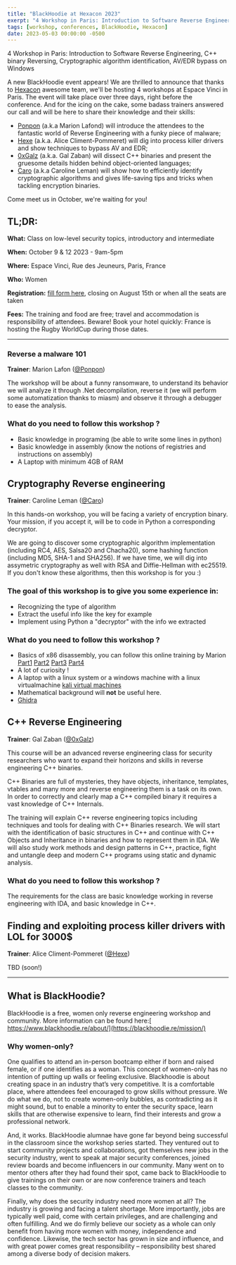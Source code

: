 ```yaml
---
title: "BlackHoodie at Hexacon 2023"
exerpt: "4 Workshop in Paris: Introduction to Software Reverse Engineering, C++ binary Reversing, Cryptographic algorithm identification, AV/EDR bypass on Windows"
tags: [workshop, conferences, BlackHoodie, Hexacon]
date: 2023-05-03 00:00:00 -0500
---
```


4 Workshop in Paris: Introduction to Software Reverse Engineering, C++ binary Reversing, Cryptographic algorithm identification, AV/EDR bypass on Windows

A new BlackHoodie event appears! We are thrilled to announce that thanks to [Hexacon](https://www.hexacon.fr/) awesome team, we'll be hosting 4 workshops at Espace Vinci in Paris. The event will take place over three days, right before the conference. And for the icing on the cake, some badass trainers answered our call and will be here to share their knowledge and their skills:

- [Ponpon](https://twitter.com/P0np0n19) (a.k.a Marion Lafond) will introduce the attendees to the fantastic world of Reverse Engineering with a funky piece of malware;
- [Hexe](https://twitter.com/AliceCliment) (a.k.a. Alice Climent-Pommeret) will dig into process killer drivers and show techniques to bypass AV and EDR;
- [0xGalz](https://twitter.com/0xgalz) (a.k.a. Gal Zaban) will dissect C++ binaries and present the gruesome details hidden behind object-oriented languages;
- [Caro](https://twitter.com/Car0line_Le) (a.k.a Caroline Leman) will show how to efficiently identify cryptographic algorithms and gives life-saving tips and tricks when tackling encryption binaries.

Come meet us in October, we're waiting for you!

## **TL;DR:**

**What:** Class on low-level security topics, introductory and intermediate

**When:** October 9 & 12 2023 - 9am-5pm

**Where:** Espace Vinci, Rue des Jeuneurs, Paris, France

**Who:** Women

**Registration:** [fill form here](TODO), closing on August 15th or when all the seats are taken

**Fees:** The training and food are free; travel and accommodation is responsibility of attendees. Beware! Book your hotel quickly: France is hosting the Rugby WorldCup during those dates.

---


### Reverse a malware 101

**Trainer**: Marion Lafon ([@Ponpon](https://twitter.com/P0np0n19))

The workshop will be about a funny ransomware, to understand its behavior we will analyze it through .Net decompilation, reverse it (we will perform some automatization thanks to miasm) and observe it through a debugger to ease the analysis.

### What do you need to follow this workshop ?


- Basic knowledge in programing (be able to write some lines in python)
- Basic knowledge in assembly (know the notions of registries and instructions on assembly)
- A Laptop with minimum 4GB of RAM



## Cryptography Reverse engineering

**Trainer**: Caroline Leman ([@Caro](https://twitter.com/Car0line_Le))

In this hands-on workshop, you will be facing a variety of encryption binary.
Your mission, if you accept it, will be to code in Python a corresponding decryptor.  

We are going to discover some cryptographic algorithm implementation
(including RC4, AES, Salsa20 and Chacha20), some hashing function
(including MD5, SHA-1 and SHA256).  If we have time, we will dig into
assymetric cryptography as well with RSA and Diffie-Hellman with
ec25519.  If you don't know these algorithms, then this workshop is
for you :)


### The goal of this workshop is to give you some experience in:

-   Recognizing the type of algorithm
-   Extract the useful info like the key for example
-   Implement using Python a "decryptor" with the info we extracted


### What do you need to follow this workshop ?

-   Basics of x86 disassembly, you can follow this online training by Marion  [Part1](https://www.youtube.com/watch?v=ce9C69o0voo) [Part2](https://www.youtube.com/watch?v=4YA3Bbj8hE0) [Part3](https://www.youtube.com/watch?v=zoJPRLRxM4U) [Part4](https://www.youtube.com/watch?v=DUCM88iS4qc)
-   A lot of curiosity !
-   A laptop with a linux system or a windows machine with a linux virtualmachine [kali virtual machines](https://www.kali.org/get-kali/#kali-virtual-machines)
-   Mathematical background will **not** be useful here.
-   [Ghidra](https://github.com/NationalSecurityAgency/ghidra/releases)


## C++ Reverse Engineering

**Trainer**: Gal Zaban ([@0xGalz](https://twitter.com/0xgalz))


This course will be an advanced reverse engineering class for security researchers who want to expand their horizons and skills in reverse engineering C++ binaries.

C++ Binaries are full of mysteries, they have objects, inheritance, templates, vtables and many more and reverse engineering them is a task on its own. In order to correctly and clearly map a C++ compiled binary it requires a vast knowledge of C++ Internals.

The training will explain C++ reverse engineering topics including techniques and tools for dealing with C++ Binaries research. We will start with the identification of basic structures in C++ and continue with C++ Objects and Inheritance in binaries and how to represent them in IDA. We will also study work methods and design patterns in C++, practice, fight and untangle deep and modern C++ programs using static and dynamic analysis.

### What do you need to follow this workshop ?

The requirements for the class are basic knowledge working in reverse engineering with IDA, and basic knowledge in C++.


## Finding and exploiting process killer drivers with LOL for 3000$

**Trainer**: Alice Climent-Pommeret ([@Hexe](https://twitter.com/AliceCliment))


TBD (soon!)


---

## **What is BlackHoodie?**

BlackHoodie is a free, women only reverse engineering workshop and community. More information can be found here:[ https://www.blackhoodie.re/about/](https://blackhoodie.re/mission/)

### **Why women-only?**

One qualifies to attend an in-person bootcamp either if born and raised female, or if one identifies as a woman. This concept of women-only has no intention of putting up walls or feeling exclusive. Blackhoodie is about creating space in an industry that’s very competitive. It is a comfortable place, where attendees feel encouraged to grow skills without pressure. We do what we do, not to create women-only bubbles, as contradicting as it might sound, but to enable a minority to enter the security space, learn skills that are otherwise expensive to learn, find their interests and grow a professional network.

And, it works. BlackHoodie alumnae have gone far beyond being successful in the classroom since the workshop series started. They ventured out to start community projects and collaborations, got themselves new jobs in the security industry, went to speak at major security conferences, joined review boards and become influencers in our community. Many went on to mentor others after they had found their spot, came back to BlackHoodie to give trainings on their own or are now conference trainers and teach classes to the community.

Finally, why does the security industry need more women at all? The industry is growing and facing a talent shortage. More importantly, jobs are typically well paid, come with certain privileges, and are challenging and often fulfilling. And we do firmly believe our society as a whole can only benefit from having more women with money, independence and confidence. Likewise, the tech sector has grown in size and influence, and with great power comes great responsibility – responsibility best shared among a diverse body of decision makers.